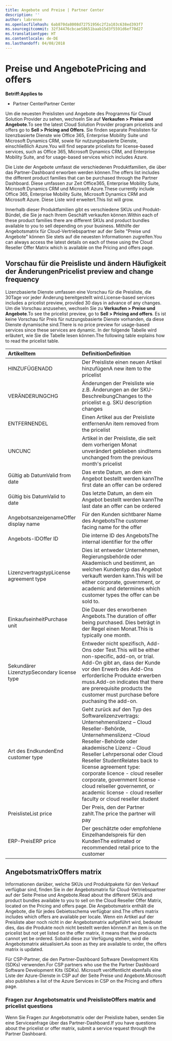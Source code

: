 ```yaml
---
title: Angebote und Preise | Partner Center
description: ''
author: labrenne
ms.openlocfilehash: 6ab870da8008d72751956c2f2a103c638ed393f7
ms.sourcegitcommit: 32f34476cbcae58651baab15d3f5591d6ef70d27
ms.translationtype: HT
ms.contentlocale: de-DE
ms.lasthandoff: 04/08/2018
---
```

# <a name="pricing-and-offers"></a><span data-ttu-id="2ca5f-102">Preise und Angebote</span><span class="sxs-lookup"><span data-stu-id="2ca5f-102">Pricing and offers</span></span>

**<span data-ttu-id="2ca5f-103">Betriff:</span><span class="sxs-lookup"><span data-stu-id="2ca5f-103">Applies to</span></span>**

-  <span data-ttu-id="2ca5f-104">Partner Center</span><span class="sxs-lookup"><span data-stu-id="2ca5f-104">Partner Center</span></span>

<span data-ttu-id="2ca5f-105">Um die neuesten Preislisten und Angebote des Programms für Cloud Solution Provider zu sehen, wechseln Sie auf **Verkaufen > Preise und Angebote**.</span><span class="sxs-lookup"><span data-stu-id="2ca5f-105">To see the latest Cloud Solution Provider program pricelists and offers go to **Sell > Pricing and Offers**.</span></span> <span data-ttu-id="2ca5f-106">Sie finden separate Preislisten für lizenzbasierte Dienste wie Office 365, Enterprise Mobility Suite und Microsoft Dynamics CRM, sowie für nutzungsbasierte Dienste, einschließlich Azure.</span><span class="sxs-lookup"><span data-stu-id="2ca5f-106">You will find separate pricelists for license-based services, such as Office 365, Microsoft Dynamics CRM, and Enterprise Mobility Suite, and for usage-based services which includes Azure.</span></span> 

<span data-ttu-id="2ca5f-107">Die Liste der Angebote umfasst die verschiedenen Produktfamilien, die über das Partner-Dashboard erworben werden können.</span><span class="sxs-lookup"><span data-stu-id="2ca5f-107">The offers list includes the different product families that can be purchased through the Partner Dashboard.</span></span> <span data-ttu-id="2ca5f-108">Diese umfassen zur Zeit Office365, Enterprise Mobility Suite, Microsoft Dynamics CRM und Microsoft Azure.</span><span class="sxs-lookup"><span data-stu-id="2ca5f-108">These currently include Office 365, Enterprise Mobility Suite, Microsoft Dynamics CRM and Microsoft Azure.</span></span> <span data-ttu-id="2ca5f-109">Diese Liste wird erweitert.</span><span class="sxs-lookup"><span data-stu-id="2ca5f-109">This list will grow.</span></span>

<span data-ttu-id="2ca5f-110">Innerhalb dieser Produktfamilien gibt es verschiedene SKUs und Produkt-Bündel, die Sie je nach Ihrem Geschäft verkaufen können.</span><span class="sxs-lookup"><span data-stu-id="2ca5f-110">Within each of these product families there are different SKUs and product bundles available to you to sell depending on your business.</span></span> <span data-ttu-id="2ca5f-111">Mithilfe der Angebotsmatrix für Cloud-Vertriebspartner auf der Seite "Preise und Angebote" können Sie stets auf die neuesten Informationen zugreifen.</span><span class="sxs-lookup"><span data-stu-id="2ca5f-111">You can always access the latest details on each of these using the Cloud Reseller Offer Matrix which is available on the Pricing and offers page.</span></span>

## <a name="pricelist-preview-and-change-frequency"></a><span data-ttu-id="2ca5f-112">Vorschau für die Preisliste und ändern Häufigkeit der Änderungen</span><span class="sxs-lookup"><span data-stu-id="2ca5f-112">Pricelist preview and change frequency</span></span> 

<span data-ttu-id="2ca5f-113">Lizenzbasierte Dienste umfassen eine Vorschau für die Preisliste, die 30Tage vor jeder Änderung bereitgestellt wird.</span><span class="sxs-lookup"><span data-stu-id="2ca5f-113">License-based services includes a pricelist preview, provided 30 days in advance of any changes.</span></span> <span data-ttu-id="2ca5f-114">Um die Vorschau anzusehen, wechseln Sie zu **Verkaufen > Preise und Angebote**.</span><span class="sxs-lookup"><span data-stu-id="2ca5f-114">To see the pricelist preview, go to **Sell > Pricing and offers**.</span></span> <span data-ttu-id="2ca5f-115">Es ist keine Vorschau für Preis für nutzungsbasierte Dienste vorhanden, da diese Dienste dynamische sind.</span><span class="sxs-lookup"><span data-stu-id="2ca5f-115">There is no price preview for usage-based services since these services are dynamic.</span></span> <span data-ttu-id="2ca5f-116">In der folgende Tabelle wird erläutert, wie Sie die Tabelle lesen können.</span><span class="sxs-lookup"><span data-stu-id="2ca5f-116">The following table explains how to read the pricelist table.</span></span>

|**<span data-ttu-id="2ca5f-117">Artikel</span><span class="sxs-lookup"><span data-stu-id="2ca5f-117">Item</span></span>**        |**<span data-ttu-id="2ca5f-118">Definition</span><span class="sxs-lookup"><span data-stu-id="2ca5f-118">Definition</span></span>**      |
|:-----------   |:-----------   |
|<span data-ttu-id="2ca5f-119">HINZUFÜGEN</span><span class="sxs-lookup"><span data-stu-id="2ca5f-119">ADD</span></span>   |<span data-ttu-id="2ca5f-120">Der Preisliste einen neuen Artikel hinzufügen</span><span class="sxs-lookup"><span data-stu-id="2ca5f-120">A new item to the pricelist</span></span>|
|<span data-ttu-id="2ca5f-121">VERÄNDERUNG</span><span class="sxs-lookup"><span data-stu-id="2ca5f-121">CHG</span></span>   |<span data-ttu-id="2ca5f-122">Änderungen der Preisliste wie z.B. Änderungen an der SKU-Beschreibung</span><span class="sxs-lookup"><span data-stu-id="2ca5f-122">Changes to the pricelist e.g. SKU description changes</span></span>|
|<span data-ttu-id="2ca5f-123">ENTFERNEN</span><span class="sxs-lookup"><span data-stu-id="2ca5f-123">DEL</span></span>   |<span data-ttu-id="2ca5f-124">Einen Artikel aus der Preisliste entfernen</span><span class="sxs-lookup"><span data-stu-id="2ca5f-124">An item removed from the pricelist</span></span>|
|<span data-ttu-id="2ca5f-125">UNC</span><span class="sxs-lookup"><span data-stu-id="2ca5f-125">UNC</span></span>   |<span data-ttu-id="2ca5f-126">Artikel in der Preisliste, die seit dem vorherigen Monat unverändert geblieben sind</span><span class="sxs-lookup"><span data-stu-id="2ca5f-126">Items unchanged from the previous month's pricelist</span></span>   |
|<span data-ttu-id="2ca5f-127">Gültig ab Datum</span><span class="sxs-lookup"><span data-stu-id="2ca5f-127">Valid from date</span></span>   |<span data-ttu-id="2ca5f-128">Das erste Datum, an dem ein Angebot bestellt werden kann</span><span class="sxs-lookup"><span data-stu-id="2ca5f-128">The first date an offer can be ordered</span></span>    |
|<span data-ttu-id="2ca5f-129">Gültig bis Datum</span><span class="sxs-lookup"><span data-stu-id="2ca5f-129">Valid to date</span></span>   |<span data-ttu-id="2ca5f-130">Das letzte Datum, an dem ein Angebot bestellt werden kann</span><span class="sxs-lookup"><span data-stu-id="2ca5f-130">The last date an offer can be ordered</span></span>   |
|<span data-ttu-id="2ca5f-131">Angebotsanzeigename</span><span class="sxs-lookup"><span data-stu-id="2ca5f-131">Offer display name</span></span>   |<span data-ttu-id="2ca5f-132">Für den Kunden sichtbarer Name des Angebots</span><span class="sxs-lookup"><span data-stu-id="2ca5f-132">The customer facing name for the offer</span></span>   |
|<span data-ttu-id="2ca5f-133">Angebots-ID</span><span class="sxs-lookup"><span data-stu-id="2ca5f-133">Offer ID</span></span>   |<span data-ttu-id="2ca5f-134">Die interne ID des Angebots</span><span class="sxs-lookup"><span data-stu-id="2ca5f-134">The internal identifier for the offer</span></span>   |
|<span data-ttu-id="2ca5f-135">Lizenzvertragstyp</span><span class="sxs-lookup"><span data-stu-id="2ca5f-135">License agreement type</span></span>   |<span data-ttu-id="2ca5f-136">Dies ist entweder Unternehmen, Regierungsbehörde oder Akademisch und bestimmt, an welchen Kundentyp das Angebot verkauft werden kann.</span><span class="sxs-lookup"><span data-stu-id="2ca5f-136">This will be either corporate, government, or academic and determines which customer types the offer can be sold to.</span></span>|
|<span data-ttu-id="2ca5f-137">Einkaufseinheit</span><span class="sxs-lookup"><span data-stu-id="2ca5f-137">Purchase unit</span></span>   |<span data-ttu-id="2ca5f-138">Die Dauer des erworbenen Angebots.</span><span class="sxs-lookup"><span data-stu-id="2ca5f-138">The duration of offer being purchased.</span></span> <span data-ttu-id="2ca5f-139">Dies beträgt in der Regel einen Monat.</span><span class="sxs-lookup"><span data-stu-id="2ca5f-139">This is typically one month.</span></span>   |
|<span data-ttu-id="2ca5f-140">Sekundärer Lizenztyp</span><span class="sxs-lookup"><span data-stu-id="2ca5f-140">Secondary license type</span></span>   |<span data-ttu-id="2ca5f-141">Entweder nicht spezifisch, Add-Ons oder Test.</span><span class="sxs-lookup"><span data-stu-id="2ca5f-141">This will be either non-specific, add-on, or trial.</span></span> <span data-ttu-id="2ca5f-142">Add-On gibt an, dass der Kunde vor den Erwerb des Add-Ons erforderliche Produkte erwerben muss.</span><span class="sxs-lookup"><span data-stu-id="2ca5f-142">Add-on indicates that there are prerequisite products the customer must purchase before puchasing the add-on.</span></span>|
|<span data-ttu-id="2ca5f-143">Art des Endkunden</span><span class="sxs-lookup"><span data-stu-id="2ca5f-143">End customer type</span></span>   |<span data-ttu-id="2ca5f-144">Geht zurück auf den Typ des Softwarelizenzvertrags: Unternehmenslizenz – Cloud Reseller-Behörde, Unternehmenslizenz –Cloud Reseller-Behörde oder akademische Lizenz – Cloud Reseller Lehrpersonal oder Cloud Reseller Student</span><span class="sxs-lookup"><span data-stu-id="2ca5f-144">Relates back to license agreement type: corporate licence - cloud reseller corporate, government license - cloud relseller governemnt, or academic license - cloud reseller faculty or cloud reseller student</span></span>   |
|<span data-ttu-id="2ca5f-145">Preisliste</span><span class="sxs-lookup"><span data-stu-id="2ca5f-145">List price</span></span>   |<span data-ttu-id="2ca5f-146">Der Preis, den der Partner zahlt.</span><span class="sxs-lookup"><span data-stu-id="2ca5f-146">The price the partner will pay</span></span>   |
|<span data-ttu-id="2ca5f-147">ERP-Preis</span><span class="sxs-lookup"><span data-stu-id="2ca5f-147">ERP price</span></span>   |<span data-ttu-id="2ca5f-148">Der geschätzte oder empfohlene Einzelhandelspreis für den Kunden</span><span class="sxs-lookup"><span data-stu-id="2ca5f-148">The estimated or recommended retail price to the customer</span></span>   |

## <a name="offers-matrix"></a><span data-ttu-id="2ca5f-149">Angebotsmatrix</span><span class="sxs-lookup"><span data-stu-id="2ca5f-149">Offers matrix</span></span>

<span data-ttu-id="2ca5f-150">Informationen darüber, welche SKUs und Produktpakete für den Verkauf verfügbar sind, finden Sie in der Angebotsmatrix für Cloud-Vertriebspartner auf der Seite Preise und Angebote.</span><span class="sxs-lookup"><span data-stu-id="2ca5f-150">Read about the different SKUs and product bundles available to you to sell on the Cloud Reseller Offer Matrix, located on the Pricing and offers page.</span></span> <span data-ttu-id="2ca5f-151">Die Angebotsmatrix enthält die Angebote, die für jedes Gebietsschema verfügbar sind.</span><span class="sxs-lookup"><span data-stu-id="2ca5f-151">The offers matrix includes which offers are available per locale.</span></span> <span data-ttu-id="2ca5f-152">Wenn ein Artikel auf der Preisliste aber noch nicht in der Angebotsmatrix aufgeführt wird, bedeutet dies, das die Produkte noch nicht bestellt werden können.</span><span class="sxs-lookup"><span data-stu-id="2ca5f-152">If an item is on the pricelist but not yet listed on the offer matrix, it means that the products cannot yet be ordered.</span></span> <span data-ttu-id="2ca5f-153">Sobald diese zur Verfügung stehen, wird die Angebotsmatrix aktualisiert.</span><span class="sxs-lookup"><span data-stu-id="2ca5f-153">As soon as they are available to order, the offers matrix is updated.</span></span>

<span data-ttu-id="2ca5f-154">Für CSP-Partner, die den Partner-Dashboard Software Development Kits (SDKs) verwenden.</span><span class="sxs-lookup"><span data-stu-id="2ca5f-154">For CSP partners who use the the Partner Dashboard Software Development Kits (SDKs).</span></span> <span data-ttu-id="2ca5f-155">Microsoft veröffentlicht ebenfalls eine Liste der Azure-Dienste in CSP auf der Seite Preise und Angebote.</span><span class="sxs-lookup"><span data-stu-id="2ca5f-155">Microsoft also publishes a list of the Azure Services in CSP on the Pricing and offers page.</span></span>

### <a name="offers-matrix-and-pricelist-questions"></a><span data-ttu-id="2ca5f-156">Fragen zur Angebotsmatrix und Preisliste</span><span class="sxs-lookup"><span data-stu-id="2ca5f-156">Offers matrix and pricelist questions</span></span>

<span data-ttu-id="2ca5f-157">Wenn Sie Fragen zur Angebotsmatrix oder der Preisliste haben, senden Sie eine Serviceanfrage über das Partner-Dashboard.</span><span class="sxs-lookup"><span data-stu-id="2ca5f-157">If you have questions about the pricelist or offer matrix, submit a service request through the Partner Dashboard.</span></span>

